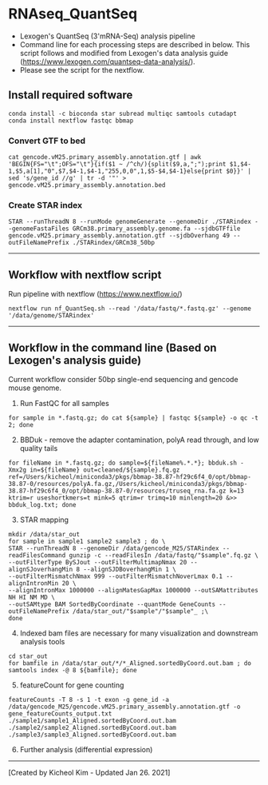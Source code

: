 # RNAseq_QuantSeq
- Lexogen's QuantSeq (3'mRNA-Seq) analysis pipeline
- Command line for each processing steps are described in below. This script follows and modified from Lexogen's data analysis guide (https://www.lexogen.com/quantseq-data-analysis/).
- Please see the script for the nextflow.

## Install required software
```
conda install -c bioconda star subread multiqc samtools cutadapt
conda install nextflow fastqc bbmap
```

### Convert GTF to bed
```
cat gencode.vM25.primary_assembly.annotation.gtf | awk 'BEGIN{FS="\t";OFS="\t"}{if($1 ~ /^ch/){split($9,a,";");print $1,$4-1,$5,a[1],"0",$7,$4-1,$4-1,"255,0,0",1,$5-$4,$4-1}else{print $0}}' | sed 's/gene_id //g' | tr -d '"' > gencode.vM25.primary_assembly.annotation.bed
```

### Create STAR index
```
STAR --runThreadN 8 --runMode genomeGenerate --genomeDir ./STARindex --genomeFastaFiles GRCm38.primary_assembly.genome.fa --sjdbGTFfile gencode.vM25.primary_assembly.annotation.gtf --sjdbOverhang 49 --outFileNamePrefix ./STARindex/GRCm38_50bp
```

---
## Workflow with nextflow script
Run pipeline with nextflow (https://www.nextflow.io/)

```
nextflow run nf_QuantSeq.sh --read '/data/fastq/*.fastq.gz' --genome '/data/genome/STARindex'
```

---
## Workflow in the command line (Based on Lexogen's analysis guide)
Current workflow consider 50bp single-end sequencing and gencode mouse genome.

1. Run FastQC for all samples
```
for sample in *.fastq.gz; do cat ${sample} | fastqc ${sample} -o qc -t 2; done
```

2. BBDuk - remove the adapter contamination, polyA read through, and low quality tails
```
for fileName in *.fastq.gz; do sample=${fileName%.*.*}; bbduk.sh -Xmx2g in=${fileName} out=cleaned/${sample}.fq.gz ref=/Users/kicheol/miniconda3/pkgs/bbmap-38.87-hf29c6f4_0/opt/bbmap-38.87-0/resources/polyA.fa.gz,/Users/kicheol/miniconda3/pkgs/bbmap-38.87-hf29c6f4_0/opt/bbmap-38.87-0/resources/truseq_rna.fa.gz k=13 ktrim=r useshortkmers=t mink=5 qtrim=r trimq=10 minlength=20 &>> bbduk_log.txt; done
```

3. STAR mapping
```
mkdir /data/star_out
for sample in sample1 sample2 sample3 ; do \
STAR --runThreadN 8 --genomeDir /data/gencode_M25/STARindex --readFilesCommand gunzip -c --readFilesIn /data/fastq/"$sample".fq.gz \
--outFilterType BySJout --outFilterMultimapNmax 20 --alignSJoverhangMin 8 --alignSJDBoverhangMin 1 \
--outFilterMismatchNmax 999 --outFilterMismatchNoverLmax 0.1 --alignIntronMin 20 \
--alignIntronMax 1000000 --alignMatesGapMax 1000000 --outSAMattributes NH HI NM MD \
--outSAMtype BAM SortedByCoordinate --quantMode GeneCounts --outFileNamePrefix /data/star_out/"$sample"/"$sample"_ ;\
done
```

4. Indexed bam files are necessary for many visualization and downstream analysis tools
```
cd star_out
for bamfile in /data/star_out/*/*_Aligned.sortedByCoord.out.bam ; do samtools index -@ 8 ${bamfile}; done
```

5. featureCount for gene counting
```
featureCounts -T 8 -s 1 -t exon -g gene_id -a /data/gencode_M25/gencode.vM25.primary_assembly.annotation.gtf -o gene_featureCounts_output.txt ./sample1/sample1_Aligned.sortedByCoord.out.bam ./sample2/sample2_Aligned.sortedByCoord.out.bam ./sample3/sample3_Aligned.sortedByCoord.out.bam
```

6. Further analysis (differential expression)


---
[Created by Kicheol Kim - Updated Jan 26. 2021]
